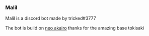 ### Malil
Malil is a discord bot made by tricked#3777



The bot is build on [neo akairo](https://github.com/Unwork-ID/Neo-Akairo) thanks for the amazing base tokisaki

